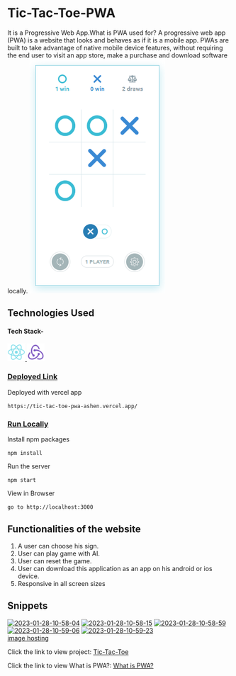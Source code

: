 # Tic-Tac-Toe-PWA

It is a Progressive Web App.What is PWA used for?
A progressive web app (PWA) is a website that looks and behaves as if it is a mobile app. PWAs are built to take advantage of native mobile device features, without requiring the end user to visit an app store, make a purchase and download software locally.
<a href="https://tic-tac-toe-pwa-ashen.vercel.app/">![Logo](https://raw.githubusercontent.com/tuanpm1308/react-tic-tac-toe-ai/master/preview.png)</a>
## Technologies Used

#### Tech Stack-

<p float="left">
   
  <a href="https://reactjs.org/" target="_blank" rel="noreferrer"> <img src="https://github.com/ribhar/ribhar/blob/main/giticons/icons8-react-native.svg" alt="react" width="40" height="40"/> </a> 
   <a href="https://redux.js.org/" target="_blank" rel="noreferrer"> <img src="https://github.com/ribhar/ribhar/blob/main/giticons/icons8-redux.svg" alt="redux" width="40" height="40"/> 
  
   </a>
    
 
</p>
 
 ### <u>Deployed Link</u>


Deployed with vercel app 
```
https://tic-tac-toe-pwa-ashen.vercel.app/
 ```

### <u>Run Locally</u>


Install npm packages

```
npm install
```

Run the server

```
npm start
```

View in Browser

```
go to http://localhost:3000
```

## Functionalities of the website

1. A user can choose his sign.
2. User can play game with AI.
3. User can reset the game.
4. User can download this application as an app on his android or ios device.
5. Responsive in all screen sizes
 

## Snippets
<a href="https://ibb.co/YNMQz4F"><img src="https://i.ibb.co/cyH3GKS/2023-01-28-10-58-04.png" alt="2023-01-28-10-58-04" border="0"></a>
<a href="https://ibb.co/N7Nf41F"><img src="https://i.ibb.co/KmsB1N5/2023-01-28-10-58-15.png" alt="2023-01-28-10-58-15" border="0"></a>
<a href="https://ibb.co/L1TT8bd"><img src="https://i.ibb.co/9WxxNzH/2023-01-28-10-58-59.png" alt="2023-01-28-10-58-59" border="0"></a>
<a href="https://ibb.co/MDLWRFr"><img src="https://i.ibb.co/7JF8GsP/2023-01-28-10-59-06.png" alt="2023-01-28-10-59-06" border="0"></a>
<a href="https://ibb.co/Xpsx404"><img src="https://i.ibb.co/vmP4ByB/2023-01-28-10-59-23.png" alt="2023-01-28-10-59-23" border="0"></a><br /><a target='_blank' href='https://imgbb.com/'>image hosting</a><br />
 
 Click the link to view project: 
 <a href="https://tic-tac-toe-pwa-ashen.vercel.app/">Tic-Tac-Toe</a>
 
 Click the link to view What is PWA?: 
 <a href="https://www.youtube.com/watch?v=QUPbFnTSHso">What is PWA?</a>
  

